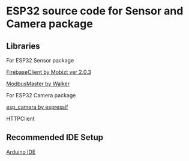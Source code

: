 # ESP32 source code for Sensor and Camera package

## Libraries 
For ESP32 Sensor package

[FirebaseClient by Mobizt ver 2.0.3](https://github.com/mobizt/FirebaseClient)

[ModbusMaster by Walker](https://github.com/4-20ma/ModbusMaster)

For ESP32 Camera package

[esp_camera by espressif](https://github.com/espressif/esp32-camera)

HTTPClient

## Recommended IDE Setup

[Arduino IDE](https://www.arduino.cc/en/software/)

